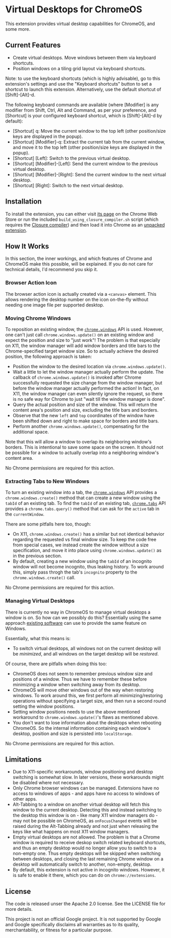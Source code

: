 Virtual Desktops for ChromeOS
=============================

This extension provides virtual desktop capabilities for ChromeOS, and some
more.

Current Features
----------------

* Create virtual desktops. Move windows between them via keyboard shortcuts.
* Position windows on a tiling grid layout via keyboard shortcuts.

Note: to use the keyboard shortcuts (which is highly advisable), go to this
extension's settings and use the "Keyboard shortcuts" button to set a shortcut
to launch this extension. Alternatively, use the default shortcut of
[Shift]-[Alt]-d.

The following keyboard commands are available (where [Modifier] is any
modifier from Shift, Ctrl, Alt and Command, as per your preference, and
[Shortcut] is your configured keyboard shortcut, which is [Shift]-[Alt]-d by
default):

* [Shortcut] q: Move the current window to the top left (other position/size
  keys are displayed in the popup).
* [Shortcut] [Modifier]-q: Extract the current tab from the current window, and
  move it to the top left (other position/size keys are displayed in the
  popup).
* [Shortcut] [Left]: Switch to the previous virtual desktop.
* [Shortcut] [Modifier]-[Left]: Send the current window to the previous virtual
  desktop.
* [Shortcut] [Modifier]-[Right]: Send the current window to the next virtual
  desktop.
* [Shortcut] [Right]: Switch to the next virtual desktop.

Installation
------------

To install the extension, you can either visit
[its page](https://chrome.google.com/webstore/a/google.com/detail/virtual-desktops/migbdolpkobiafpigleooabjcbpkcdpd)
on the Chrome Web Store or run the included `build_using_closure_compiler.sh`
script (which requires the
[Closure compiler](https://developers.google.com/closure/compiler/))
and then load it into Chrome as an
[unpacked extension](https://developer.chrome.com/extensions/getstarted).

How It Works
------------

In this section, the inner workings, and which features of Chrome and ChromeOS
make this possible, will be explained. If you do not care for technical
details, I'd recommend you skip it.

### Browser Action Icon

The browser action icon is actually created via a `<canvas>` element. This
allows rendering the desktop number on the icon on-the-fly without needing one
image file per supported desktop.

### Moving Chrome Windows

To reposition an existing window, the
[`chrome.windows`](https://developer.chrome.com/extensions/windows) API is
used. However, one can't just call `chrome.windows.update()` on an existing
window and expect the position and size to "just work"! The problem is that
especially on X11, the window manager will add window borders and title bars to
the Chrome-specified target window size. So to actually achieve the desired
position, the following approach is taken:

* Position the window to the desired location via `chrome.windows.update()`.
* Wait a little to let the window manager actually perform the update. The
  callback of `chrome.windows.update()` is invoked after Chrome successfully
  requested the size change from the window manager, but before the window
  manager actually performed the action! In fact, on X11, the window manager
  can even silently ignore the request, so there is no safe way for Chrome to
  just "wait till the window manager is done".
* Query the actual position and size of the window. This will return the
  content area's position and size, excluding the title bars and borders.
* Observe that the new `left` and `top` coordinates of the window have been
  shifted down and right to make space for borders and title bars.
* Perform another `chrome.windows.update()`, compensating for the additional
  space.

Note that this will allow a window to overlap its neighboring window's borders.
This is intentional to save some space on the screen. It should not be possible
for a window to actually overlap into a neighboring window's content area.

No Chrome permissions are required for this action.

### Extracting Tabs to New Windows

To turn an existing window into a tab, the
[`chrome.windows`](https://developer.chrome.com/extensions/windows) API
provides a `chrome.windows.create()` method that can create a new window using
the `tabId` of an existing tab. To find the `tabId` of an existing tab,
[`chrome.tabs`](https://developer.chrome.com/extensions/tabs) API provides a
`chrome.tabs.query()` method that can ask for the `active` tab in the
`currentWindow`.

There are some pitfalls here too, though:

* On X11, `chrome.windows.create()` has a similar but not identical behavior
  regarding the requested vs final window size. To keep the code free from
  special cases, we instead create the window without a size specification, and
  move it into place using `chrome.windows.update()` as in the previous
  section.
* By default, creating a new window using the `tabId` of an incognito window
  will not become incognito, thus leaking history. To work around this, simply
  pass throgh the tab's `incognito` property to the `chrome.windows.create()`
  call.

No Chrome permissions are required for this action.

### Managing Virtual Desktops

There is currently no way in ChromeOS to manage virtual desktops a window is
on. So how can we possibly do this? Essentially using the same approach
[existing software](http://virtuawin.sourceforge.net/) can use to provide the
same feature on Windows.

Essentially, what this means is:

* To switch virtual desktops, all windows not on the current desktop will be
  _minimized_, and all windows on the target desktop will be _restored_.

Of course, there are pitfalls when doing this too:

* ChromeOS does not seem to remember previous window size and positions of a
  window. Thus we have to remember these before minimizing a window when
  switching away from its desktop.
* ChromeOS will move other windows out of the way when restoring windows. To
  work around this, we first perform all minimizing/restoring operations
  without specifying a target size, and then run a second round setting the
  window positions.
* Setting window positions needs to use the above mentioned workaround to
  `chrome.windows.update()`'s flaws as mentioned above.
* You don't want to lose information about the desktops when rebooting
  ChromeOS. So the internal information containing each window's desktop,
  position and size is persisted into `localStorage`.

No Chrome permissions are required for this action.

Limitations
-----------

* Due to X11-specific workarounds, window positioning and desktop switching is
  somewhat slow. In later versions, these workarounds might be disabled where
  not necessary.
* Only Chrome browser windows can be managed. Extensions have no access to
  windows of apps - and apps have no access to windows of other apps.
* Alt-Tabbing to a window on another virtual desktop will fetch this window to
  the current desktop. Detecting this and instead switching to the desktop this
  window is on - like many X11 window managers do - may not be possible on
  ChromeOS, as `onFocusChanged` events will be raised during the Alt-Tabbing
  already and not just when releasing the keys like what happens on most X11
  window managers.
* Empty virtual desktops are not allowed. The problem is that a Chrome window
  is required to receive deskop switch related keyboard shortcuts, and thus an
  empty desktop would no longer allow you to switch to a non-empty one. Thus
  empty desktops will be skipped when switching between desktops, and closing
  the last remaining Chrome window on a desktop will automatically switch to
  another, non-empty, desktop.
* By default, this extension is not active in incognito windows. However, it is
  safe to enable it there, which you can do on `chrome://extensions`.

License
-------

The code is released unser the Apache 2.0 license. See the LICENSE file for
more details.

This project is not an official Google project. It is not supported by Google
and Google specifically disclaims all warranties as to its quality,
merchantability, or fitness for a particular purpose.
